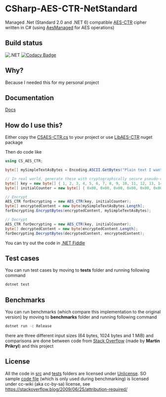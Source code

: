 # CSharp-AES-CTR-NetStandard

Managed .Net (Standard 2.0 and .NET 6) compatible [AES-CTR](https://en.wikipedia.org/wiki/Block_cipher_mode_of_operation#Counter_(CTR)) cipher written in C# (using [AesManaged](https://docs.microsoft.com/en-us/dotnet/api/system.security.cryptography.aesmanaged?view=netstandard-2.0) for AES operations)

## Build status

![.NET](https://github.com/mcraiha/CSharp-AES-CTR-NetStandard/workflows/.NET/badge.svg)
[![Codacy Badge](https://app.codacy.com/project/badge/Coverage/0b754630aa9b47109afbd7d0a7f3c10e)](https://www.codacy.com/gh/mcraiha/CSharp-AES-CTR-NetStandard/dashboard?utm_source=github.com&utm_medium=referral&utm_content=mcraiha/CSharp-AES-CTR-NetStandard&utm_campaign=Badge_Coverage)

## Why?

Because I needed this for my personal project

## Documentation

[Docs](https://mcraiha.github.io/CSharp-AES-CTR-NetStandard/api/index.html)


## How do I use this?

Either copy the [CSAES-CTR.cs](src/CSAES-CTR.cs) to your project or use [LibAES-CTR](https://www.nuget.org/packages/LibAES-CTR/) nuget package

Then do code like
```csharp
using CS_AES_CTR;

byte[] mySimpleTextAsBytes = Encoding.ASCII.GetBytes("Plain text I want to encrypt");

// In real world, generate these with cryptographically secure pseudo-random number generator (CSPRNG)
byte[] key = new byte[] { 1, 2, 3, 4, 5, 6, 7, 8, 9, 10, 11, 12, 13, 14, 15, 16 };
byte[] initialCounter = new byte[] { 0x00, 0x00, 0x00, 0x00, 0x00, 0x00, 0x00, 0x00, 0x00, 0x00, 0x00, 0x00, 0x00, 0x00, 0x00, 0x05 };

// Encrypt
AES_CTR forEncrypting = new AES_CTR(key, initialCounter);			
byte[] encryptedContent = new byte[mySimpleTextAsBytes.Length];
forEncrypting.EncryptBytes(encryptedContent, mySimpleTextAsBytes);

// Decrypt
AES_CTR forDecrypting = new AES_CTR(key, initialCounter);
byte[] decryptedContent = new byte[encryptedContent.Length];
forDecrypting.DecryptBytes(decryptedContent, encryptedContent);

```

You can try out the code in [.NET Fiddle](https://dotnetfiddle.net/mtvYHv)

## Test cases

You can run test cases by moving to **tests** folder and running following command
```bash
dotnet test
```

## Benchmarks

You can run benchmarks (which compare this implementation to the original version) by moving to **benchmarks** folder and running following command
```bash
dotnet run -c Release
```

there are three different input sizes (64 bytes, 1024 bytes and 1 MiB) and comparisons are done between code from [Stack Overflow](https://stackoverflow.com/a/51188472/4886769) (made by **Martin Prikryl**) and this project

## License

All the code in [src](src) and [tests](tests) folders are licensed under [Unlicense](LICENSE). SO sample [code file](benchmarks/SO_AES.cs) (which is only used during benchmarking) is licensed under cc-wiki (aka cc-by-sa) license, see https://stackoverflow.blog/2009/06/25/attribution-required/